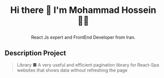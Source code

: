 # <p align="center"> Hi there 👋 I'm Mohammad Hossein 👨‍💻 </p>
<p align="center"> React Js expert and FrontEnd Developer from Iran.</p>

## Description Project

> Library ■ A very useful and efficient pagination library for React-Spa websites that shows data without refreshing the page